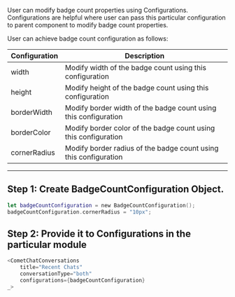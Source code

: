 User can modify badge count properties using Configurations. Configurations are helpful where user can pass this particular configuration to parent component to modify badge count properties.

User can achieve badge count configuration as follows:

| Configuration | Description | 
| ---- | ---- | 
| width | Modify width of the badge count using this configuration | 
| height | Modify height of the badge count using this configuration | 
| borderWidth | Modify border width of the badge count using this configuration | 
| borderColor | Modify border color of the badge count using this configuration | 
| cornerRadius | Modify border radius of the badge count using this configuration | 


---

## Step 1: Create BadgeCountConfiguration Object.

```swift
let badgeCountConfiguration = new BadgeCountConfiguration();
badgeCountConfiguration.cornerRadius = "10px";
```



## Step 2: Provide it to Configurations in the particular module

```swift
<CometChatConversations 
    title="Recent Chats" 
    conversationType="both"
    configurations={badgeCountConfiguration}
_>
```

